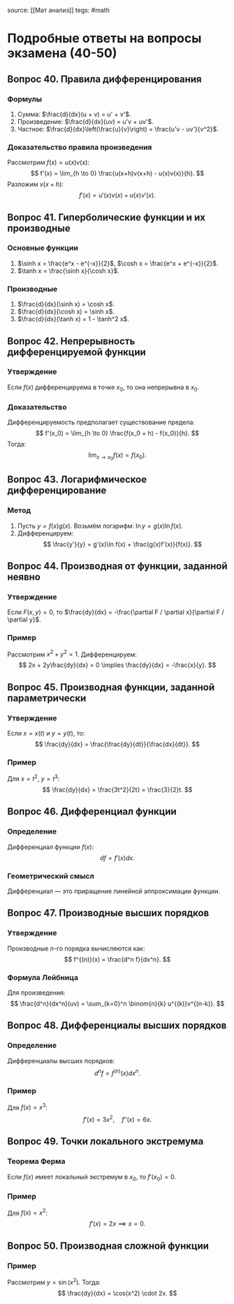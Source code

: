 source: [[Мат анализ]]
tegs: #math 
# Подробные ответы на вопросы экзамена (40-50)

## Вопрос 40. Правила дифференцирования
### Формулы
1. Сумма: $\frac{d}{dx}(u + v) = u' + v'$.
2. Произведение: $\frac{d}{dx}(uv) = u'v + uv'$.
3. Частное: $\frac{d}{dx}\left(\frac{u}{v}\right) = \frac{u'v - uv'}{v^2}$.

### Доказательство правила произведения
Рассмотрим $f(x) = u(x)v(x)$:
$$
f'(x) = \lim_{h \to 0} \frac{u(x+h)v(x+h) - u(x)v(x)}{h}.
$$
Разложим $v(x+h)$:
$$
f'(x) = u'(x)v(x) + u(x)v'(x).
$$

## Вопрос 41. Гиперболические функции и их производные
### Основные функции
1. $\sinh x = \frac{e^x - e^{-x}}{2}$, $\cosh x = \frac{e^x + e^{-x}}{2}$.
2. $\tanh x = \frac{\sinh x}{\cosh x}$.

### Производные
1. $\frac{d}{dx}(\sinh x) = \cosh x$.
2. $\frac{d}{dx}(\cosh x) = \sinh x$.
3. $\frac{d}{dx}(\tanh x) = 1 - \tanh^2 x$.

## Вопрос 42. Непрерывность дифференцируемой функции
### Утверждение
Если $f(x)$ дифференцируема в точке $x_0$, то она непрерывна в $x_0$.

### Доказательство
Дифференцируемость предполагает существование предела:
$$
f'(x_0) = \lim_{h \to 0} \frac{f(x_0 + h) - f(x_0)}{h}.
$$
Тогда:
$$
\lim_{x \to x_0} f(x) = f(x_0).
$$

## Вопрос 43. Логарифмическое дифференцирование
### Метод
1. Пусть $y = f(x)g(x)$. Возьмём логарифм: $\ln y = g(x)\ln f(x)$.
2. Дифференцируем:
$$
\frac{y'}{y} = g'(x)\ln f(x) + \frac{g(x)f'(x)}{f(x)}.
$$

## Вопрос 44. Производная от функции, заданной неявно
### Утверждение
Если $F(x, y) = 0$, то $\frac{dy}{dx} = -\frac{\partial F / \partial x}{\partial F / \partial y}$.

### Пример
Рассмотрим $x^2 + y^2 = 1$. Дифференцируем:
$$
2x + 2y\frac{dy}{dx} = 0 \implies \frac{dy}{dx} = -\frac{x}{y}.
$$

## Вопрос 45. Производная функции, заданной параметрически
### Утверждение
Если $x = x(t)$ и $y = y(t)$, то:
$$
\frac{dy}{dx} = \frac{\frac{dy}{dt}}{\frac{dx}{dt}}.
$$

### Пример
Для $x = t^2$, $y = t^3$:
$$
\frac{dy}{dx} = \frac{3t^2}{2t} = \frac{3}{2}t.
$$

## Вопрос 46. Дифференциал функции
### Определение
Дифференциал функции $f(x)$:
$$
df = f'(x)dx.
$$

### Геометрический смысл
Дифференциал — это приращение линейной аппроксимации функции.

## Вопрос 47. Производные высших порядков
### Утверждение
Производные $n$-го порядка вычисляются как:
$$
f^{(n)}(x) = \frac{d^n f}{dx^n}.
$$

### Формула Лейбница
Для произведения:
$$
\frac{d^n}{dx^n}(uv) = \sum_{k=0}^n \binom{n}{k} u^{(k)}v^{(n-k)}.
$$

## Вопрос 48. Дифференциалы высших порядков
### Определение
Дифференциалы высших порядков:
$$
d^n f = f^{(n)}(x)dx^n.
$$

### Пример
Для $f(x) = x^3$:
$$
f'(x) = 3x^2, \quad f''(x) = 6x.
$$

## Вопрос 49. Точки локального экстремума
### Теорема Ферма
Если $f(x)$ имеет локальный экстремум в $x_0$, то $f'(x_0) = 0$.

### Пример
Для $f(x) = x^2$:
$$
f'(x) = 2x \implies x = 0.
$$

## Вопрос 50. Производная сложной функции
### Пример
Рассмотрим $y = \sin(x^2)$. Тогда:
$$
\frac{dy}{dx} = \cos(x^2) \cdot 2x.
$$
